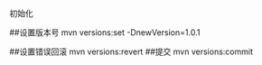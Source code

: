 初始化

##设置版本号
mvn versions:set -DnewVersion=1.0.1

##设置错误回滚
mvn versions:revert
##提交
mvn versions:commit